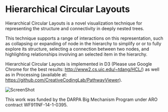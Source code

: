 Hierarchical Circular Layouts
=============
Hierarchical Circular Layouts is a novel visualization technique for representing the structure and connectivity in deeply nested trees. 

This technique supports a range of interactions on this representation, such as collapsing or expanding of node in the hierarchy to simplify or or to fully explore its structure, selecting a connection between two nodes, and highlighting relationships involving an selected item in the hierarchy.

Hierarchical Circular Layouts is implemented in D3 (Please use Google Chrome for the best results: http://www2.cs.uic.edu/~tdang/HCL/) as well as in Processing (available at: https://github.com/CreativeCodingLab/PathwayViewer).

![ScreenShot](http://www.cs.uic.edu/~tdang/HCL/TeaserHCL.png)

This work was funded by the DARPA Big Mechanism Program under ARO contract WF911NF-14-1-0395.










